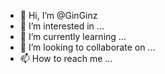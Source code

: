 - 👋 Hi, I’m @GinGinz
- 👀 I’m interested in ...
- 🌱 I’m currently learning ...
- 💞️ I’m looking to collaborate on ...
- 📫 How to reach me ...

<!---
GinGinz/GinGinz is a ✨ special ✨ repository because its `README.md` (this file) appears on your GitHub profile.
You can click the Preview link to take a look at your changes.
--->
